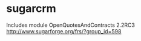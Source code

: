 sugarcrm
========

Includes module OpenQuotesAndContracts 2.2RC3
http://www.sugarforge.org/frs/?group_id=598
